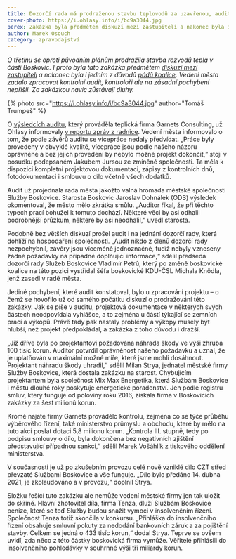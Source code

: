 ```yaml
---
title: Dozorčí rada má prodraženou stavbu teplovodů za uzavřenou, audit zásadní pochybení nenašel
cover-photo: https://i.ohlasy.info/i/bc9a3044.jpg
perex: Zakázka byla předmětem diskuzí mezi zastupiteli a nakonec byla i jedním z důvodů pádů koalice.
author: Marek Osouch
category: zpravodajství
---
```


*O třetinu se oproti původním plánům prodražila stavba rozvodů tepla v části Boskovic. I proto byla tato zakázka předmětem [diskuzí mezi zastupiteli](https://ohlasy.info/clanky/2020/12/zastupitelstvo.html) a nakonec byla i jedním z důvodů [pádů koalice](https://ohlasy.info/clanky/2021/03/pad-koalice.html). Vedení města zadalo zpracovat kontrolní audit, kontroloři ale na zásadní pochybení nepřišli. Za zakázkou navíc zůstávají dluhy.*

{% photo src="https://i.ohlasy.info/i/bc9a3044.jpg" author="Tomáš Trumpeš" %}

O [výsledcích auditu](https://data.ohlasy.info/2021/audit-czt.pdf), který prováděla teplická firma Garnets Consulting, už Ohlasy informovaly [v reportu zpráv z radnice](https://ohlasy.info/clanky/2021/05/z-radnice.html). Vedení města informovalo o tom, že podle závěrů auditu se vícepráce nedaly předvídat. „Práce byly provedeny v obvyklé kvalitě, vícepráce jsou podle našeho názoru oprávněné a bez jejich provedení by nebylo možné projekt dokončit,“ stojí v posudku podepsaném Jakubem Jursou ze zmíněné společnosti. Ta měla k dispozici kompletní projektovou dokumentaci, zápisy z kontrolních dnů, fotodokumentaci i smlouvu o dílo včetně všech dodatků.

Audit už projednala rada města jakožto valná hromada městské společnosti Služby Boskovice. Starosta Boskovic Jaroslav Dohnálek (ODS) výsledek okomentoval, že město mělo zkrátka smůlu. „Auditor říkal, že při těchto typech prací bohužel k tomuto dochází. Některé věci by asi odhalil podrobnější průzkum, některé by asi neodhalil,“ uvedl starosta. 

Podobně bez větších diskuzí prošel audit i na jednání dozorčí rady, která dohlíží na hospodaření společnosti. „Audit nikdo z členů dozorčí rady nezpochybnil, závěry jsou víceméně jednoznačné, tudíž nebyly vzneseny žádné požadavky na případné doplňující informace,“ sdělil předseda dozorčí rady Služeb Boskovice Vladimír Petrů, který po změně boskovické koalice na této pozici vystřídal šéfa boskovické KDU-ČSL Michala Knödla, jenž zasedl v radě města.

Jediné pochybení, které audit konstatoval, bylo u zpracování projektu – o čemž se hovořilo už od samého počátku diskuzí o prodražování této zakázky. Jak se píše v auditu, projektová dokumentace v některých svých částech neodpovídala vyhlášce, a to zejména u částí týkající se zemních prací a výkopů. Právě tady pak nastaly problémy a výkopy musely být hlubší, než projekt předpokládal, a zakázka z toho důvodu i dražší.

„Již dříve byla po projektantovi požadována náhrada škody ve výši zhruba 100 tisíc korun. Auditor potvrdil oprávněnost našeho požadavku a uznal, že je uplatňován v maximální možné míře, které jsme mohli dosáhnout. Projektant náhradu škody uhradil,“ sdělil Milan Strya, jednatel městské firmy Služby Boskovice, která dostala zakázku na starost. Chybujícím projektantem byla společnost Mix Max Energetika, která Službám Boskovice i městu dlouhé roky poskytuje energetické poradenství. Jen podle registru smluv, který funguje od poloviny roku 2016, získala firma v Boskovicích zakázky za šest milionů korun.

Kromě najaté firmy Garnets provádělo kontrolu, zejména co se týče průběhu výběrového řízení, také ministerstvo průmyslu a obchodu, které by mělo na tuto akci poslat dotaci 5,8 milionu korun. „Kontrola III. stupně, tedy po podpisu smlouvy o dílo, byla dokončena bez negativních zjištění představující případnou sankci,“ sdělil Marek Vošáhlík z tiskového oddělení ministerstva.

V současnosti je už po zkušebním provozu celé nově vzniklé dílo CZT střed převzaté Službami Boskovice a vše funguje. „Dílo bylo předáno 14. dubna 2021, je zkolaudováno a v provozu,“ doplnil Strya.

Složku řešící tuto zakázku ale nemůže vedení městské firmy jen tak uložit do skříně. Hlavní zhotovitel díla, firma Tenza, dluží Službám Boskovice peníze, které se teď Služby budou snažit vymoci v insolvenčním řízení. Společnost Tenza totiž skončila v konkursu. „Přihláška do insolvenčního řízení obsahuje smluvní pokuty za nedodání bankovních záruk a za pojištění stavby. Celkem se jedná o 433 tisíc korun,“ dodal Strya. Teprve se ovšem uvidí, zda něco z této částky boskovická firma vymůže. Věřitelé přihlásili do insolvenčního pohledávky v souhrnné výši tři miliardy korun.